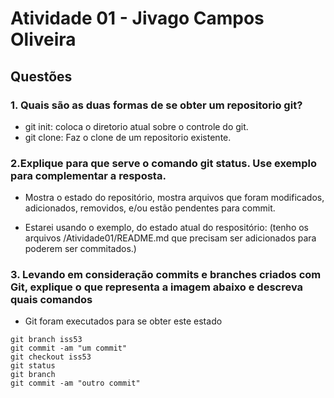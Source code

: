 # Atividade 01 -  Jivago Campos Oliveira

## Questões

### 1. Quais são as duas formas de se obter um repositorio git?

- git init: coloca o diretorio atual sobre o controle do git.
- git clone: Faz o clone de um repositorio existente.

### 2.Explique para que serve o comando git status. Use exemplo para complementar a resposta.

- Mostra o estado do repositório, mostra arquivos que foram modificados, adicionados, removidos, e/ou estão pendentes para commit.

- Estarei usando o exemplo, do estado atual do respositório: (tenho os arquivos /Atividade01/README.md que precisam ser adicionados
 para poderem ser commitados.)

### 3. Levando em consideração commits e branches criados com Git, explique o que representa a imagem abaixo e descreva quais comandos

- Git foram executados para se obter este estado

```
git branch iss53
git commit -am "um commit"
git checkout iss53
git status
git branch
git commit -am "outro commit"
